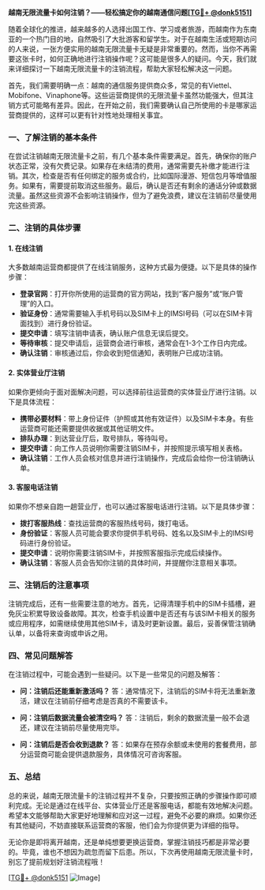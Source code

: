 **越南无限流量卡如何注销？——轻松搞定你的越南通信问题[[TG💪+ @donk5151](https://t.me/s/donk5151)]**

随着全球化的推进，越来越多的人选择出国工作、学习或者旅游，而越南作为东南亚的一个热门目的地，自然吸引了大批游客和留学生。对于在越南生活或短期访问的人来说，一张方便实用的越南无限流量卡无疑是非常重要的。然而，当你不再需要这张卡时，如何正确地进行注销操作呢？这可能是很多人的疑问。今天，我们就来详细探讨一下越南无限流量卡的注销流程，帮助大家轻松解决这一问题。

首先，我们需要明确一点：越南的通信服务提供商众多，常见的有Viettel、Mobifone、Vinaphone等。这些运营商提供的无限流量卡虽然功能强大，但其注销方式可能略有差异。因此，在开始之前，我们需要确认自己所使用的卡是哪家运营商提供的，这样可以更有针对性地处理相关事宜。

### **一、了解注销的基本条件**

在尝试注销越南无限流量卡之前，有几个基本条件需要满足。首先，确保你的账户状态正常，没有欠费记录。如果存在未结清的费用，通常需要先补缴才能进行注销。其次，检查是否有任何绑定的服务或合约，比如国际漫游、短信包月等增值服务。如果有，需要提前取消这些服务。最后，确认是否还有剩余的通话分钟或数据流量。虽然这些资源不会影响注销操作，但为了避免浪费，建议在注销前尽量使用完这些资源。

### **二、注销的具体步骤**

#### **1. 在线注销**
大多数越南运营商都提供了在线注销服务，这种方式最为便捷。以下是具体的操作步骤：

- **登录官网**：打开你所使用的运营商的官方网站，找到“客户服务”或“账户管理”的入口。
- **验证身份**：通常需要输入手机号码以及SIM卡上的IMSI号码（可以在SIM卡背面找到）进行身份验证。
- **提交申请**：填写注销申请表，确认账户信息无误后提交。
- **等待审核**：提交申请后，运营商会进行审核，通常会在1-3个工作日内完成。
- **确认注销**：审核通过后，你会收到短信通知，表明账户已成功注销。

#### **2. 实体营业厅注销**
如果你更倾向于面对面解决问题，可以选择前往运营商的实体营业厅进行注销。以下是具体流程：

- **携带必要材料**：带上身份证件（护照或其他有效证件）以及SIM卡本身。有些运营商可能还需要提供收据或其他证明文件。
- **排队办理**：到达营业厅后，取号排队，等待叫号。
- **提交申请**：向工作人员说明你需要注销SIM卡，并按照提示填写相关表格。
- **确认注销**：工作人员会核对信息并进行注销操作，完成后会给你一份注销确认单。

#### **3. 客服电话注销**
如果你不想亲自跑一趟营业厅，也可以通过客服电话进行注销。以下是具体步骤：

- **拨打客服热线**：查找运营商的客服热线号码，拨打电话。
- **身份验证**：客服人员可能会要求你提供手机号码、姓名以及SIM卡上的IMSI号码进行身份验证。
- **提交申请**：说明你需要注销SIM卡，并按照客服指示完成后续操作。
- **确认注销**：客服人员会告知你注销的具体时间，并提醒你注意相关事项。

### **三、注销后的注意事项**

注销完成后，还有一些需要注意的地方。首先，记得清理手机中的SIM卡插槽，避免灰尘积累导致设备故障。其次，检查手机设置中是否还有与该SIM卡相关的服务或应用程序，如需继续使用其他SIM卡，请及时更新设置。最后，妥善保管注销确认单，以备将来查询或申诉之用。

### **四、常见问题解答**

在注销过程中，可能会遇到一些疑问。以下是一些常见的问题及解答：

- **问：注销后还能重新激活吗？**
  答：通常情况下，注销后的SIM卡将无法重新激活，建议在注销前仔细考虑是否真的不需要该卡。
  
- **问：注销后数据流量会被清空吗？**
  答：注销后，剩余的数据流量一般不会退还，建议在注销前尽量使用完毕。

- **问：注销后是否会收到退款？**
  答：如果存在预存余额或未使用的套餐费用，部分运营商可能会提供退款服务，具体情况可咨询客服。

### **五、总结**

总的来说，越南无限流量卡的注销过程并不复杂，只要按照正确的步骤操作即可顺利完成。无论是通过在线平台、实体营业厅还是客服电话，都能有效地解决问题。希望本文能够帮助大家更好地理解和应对这一过程，避免不必要的麻烦。如果你还有其他疑问，不妨直接联系运营商的客服，他们会为你提供更为详细的指导。

无论你是即将离开越南，还是单纯想要更换运营商，掌握注销技巧都是非常必要的。毕竟，谁也不想因为疏忽而留下后患。所以，下次再使用越南无限流量卡时，别忘了提前规划好注销流程哦！

[[TG💪+ @donk5151](https://t.me/s/donk5151) ![Image](https://i.postimg.cc/rwNCRYN7/Snipaste-2025-04-30-17-27-05.png)]